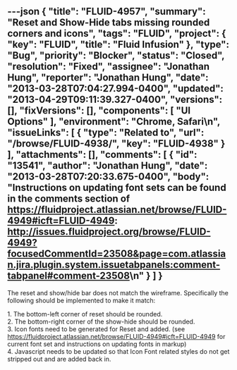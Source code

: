 ---json
{
  "title": "FLUID-4957",
  "summary": "Reset and Show-Hide tabs missing rounded corners and icons",
  "tags": "FLUID",
  "project": {
    "key": "FLUID",
    "title": "Fluid Infusion"
  },
  "type": "Bug",
  "priority": "Blocker",
  "status": "Closed",
  "resolution": "Fixed",
  "assignee": "Jonathan Hung",
  "reporter": "Jonathan Hung",
  "date": "2013-03-28T07:04:27.994-0400",
  "updated": "2013-04-29T09:11:39.327-0400",
  "versions": [],
  "fixVersions": [],
  "components": [
    "UI Options"
  ],
  "environment": "Chrome, Safari\n",
  "issueLinks": [
    {
      "type": "Related to",
      "url": "/browse/FLUID-4938/",
      "key": "FLUID-4938"
    }
  ],
  "attachments": [],
  "comments": [
    {
      "id": "13541",
      "author": "Jonathan Hung",
      "date": "2013-03-28T07:20:33.675-0400",
      "body": "Instructions on updating font sets can be found in the comments section of <https://fluidproject.atlassian.net/browse/FLUID-4949#icft=FLUID-4949>: <http://issues.fluidproject.org/browse/FLUID-4949?focusedCommentId=23508&page=com.atlassian.jira.plugin.system.issuetabpanels:comment-tabpanel#comment-23508>\n"
    }
  ]
}
---
The reset and show/hide bar does not match the wireframe. Specifically the following should be implemented to make it match:

1\. The bottom-left corner of reset should be rounded.\
2\. The bottom-right corner of the show-hide should be rounded.\
3\. Icon fonts need to be generated for Reset and added. (see <https://fluidproject.atlassian.net/browse/FLUID-4949#icft=FLUID-4949> for current font set and instructions on updating fonts in markup)\
4\. Javascript needs to be updated so that Icon Font related styles do not get stripped out and are added back in.

        